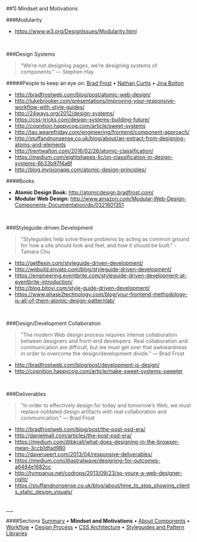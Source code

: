 ##1) Mindset and Motivations

###Modularity
- https://www.w3.org/DesignIssues/Modularity.html


<br/>


###Design Systems
> "We’re not designing pages, we’re designing systems of components." — Stephen Hay  

#####People to keep an eye on:
[Brad Frost](http://bradfrost.com/) • [Nathan Curtis](http://www.eightshapes.com/nathan-curtis.html) • [Jina Bolton](http://jina.me/)

- http://bradfrostweb.com/blog/post/atomic-web-design/
- http://lukebrooker.com/presentations/improving-your-responsive-workflow-with-style-guides/
- http://24ways.org/2012/design-systems/
- https://css-tricks.com/design-systems-building-future/
- http://cognition.happycog.com/article/sweet-systems
- http://tao.wearefriday.com/engineering/frontend/component-approach/
- http://stuffandnonsense.co.uk/blog/about/an-extract-from-designing-atoms-and-elements
- http://trentwalton.com/2016/02/26/atomic-classification/
- https://medium.com/eightshapes-llc/on-classification-in-design-systems-6b33b97f4a8f
- http://blog.invisionapp.com/atomic-design-principles/

####Books
- **Atomic Design Book:** http://atomicdesign.bradfrost.com/
- **Modular Web Design:** http://www.amazon.com/Modular-Web-Design-Components-Documentation/dp/0321601351


<br/>


###Styleguide-driven Development
> "Styleguides help solve these problems by acting as common ground for how a site should look and feel, and how it should be built." - Tamara Chu  

- http://getflexin.com/styleguide-driven-development/
- http://webuild.envato.com/blog/styleguide-driven-development/
- https://engineering.eventbrite.com/styleguide-driven-development-at-eventbrite-introduction/
- http://blog.bitovi.com/style-guide-driven-development/
- https://www.phase2technology.com/blog/your-frontend-methodology-is-all-of-them-atomic-design-patternlab/


</br>


###Design/Development Collaboration
> "The modern Web design process requires intense collaboration between designers and front-end developers. Real collaboration and communication are difficult, but we must get over that awkwardness in order to overcome the design/development divide." — Brad Frost  

- http://bradfrostweb.com/blog/post/development-is-design/
- http://cognition.happycog.com/article/make-sweet-systems-sweeter


</br>


###Deliverables
> "In order to effectively design for today and tomorrow’s Web, we must replace outdated design artifacts with real collaboration and communication." — Brad Frost  

- http://bradfrostweb.com/blog/post/the-post-psd-era/
- http://danielmall.com/articles/the-post-psd-era/
- https://medium.com/@bkrall/what-does-designing-in-the-browser-mean-3ccb1dfad980
- http://daverupert.com/2013/04/responsive-deliverables/
- https://medium.com/@astralwave/designing-for-outcomes-a6484e1682cc
- http://tympanus.net/codrops/2013/09/23/so-youre-a-web-designer-right/
- https://stuffandnonsense.co.uk/blog/about/time_to_stop_showing_clients_static_design_visuals/

<br/>
___

####Sections
[Summary](README.md) • **Mindset and Motivations** • [About Components](about-components.md) • [Workflow](workflow.md) • [Design Process](design-process.md) • [CSS Architecture](css-architecture.md) • [Styleguides and Pattern Libraries](styleguides-and-pattern-libraries.md)
